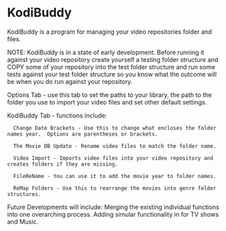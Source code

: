 # KodiBuddy
KodiBuddy is a program for managing your video repositories folder and files. 

NOTE:  KodiBuddy is in a state of early development.  Before running it against your video repository create 
yourself a testing folder structure and COPY some of your repository into the test folder structure and run 
some tests against your test folder structure so you know what the outcome will be when you do run against your repository.

Options Tab - use this tab to set the paths to your library, the path to the folder you use to import your video files and set other default settings.

KodiBuddy Tab - functions include:

      Change Date Brackets - Use this to change what encloses the folder names year.  Options are parentheses or brackets.

      The Movie DB Update - Rename video files to match the folder name.

      Video Import - Imports video files into your video repository and creates folders if they are missing.

      FileReName - You can use it to add the movie year to folder names.

      ReMap Folders - Use this to rearrange the movies into genre folder structures.


Future Developments will include: 
     Merging the existing individual functions into one overarching process.
     Adding simular functionality in for TV shows and Music.

 
 
